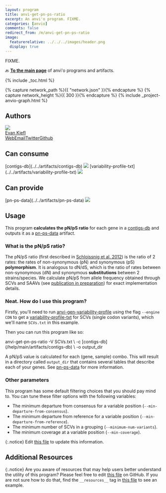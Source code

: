 ```yaml
---
layout: program
title: anvi-get-pn-ps-ratio
excerpt: An anvi'o program. FIXME.
categories: [anvio]
comments: false
redirect_from: /m/anvi-get-pn-ps-ratio
image:
  featurerelative: ../../../images/header.png
  display: true
---
```


FIXME.

🔙 **[To the main page](../../)** of anvi'o programs and artifacts.


{% include _toc.html %}
<div id="svg" class="subnetwork"></div>
{% capture network_path %}{{ "network.json" }}{% endcapture %}
{% capture network_height %}{{ 300 }}{% endcapture %}
{% include _project-anvio-graph.html %}


## Authors

<div class="anvio-person"><div class="anvio-person-info"><div class="anvio-person-photo"><img class="anvio-person-photo-img" src="../../images/authors/ekiefl.jpg" /></div><div class="anvio-person-info-box"><a href="/people/ekiefl" target="_blank"><span class="anvio-person-name">Evan Kiefl</span></a><div class="anvio-person-social-box"><a href="http://ekiefl.github.io" class="person-social" target="_blank"><i class="fa fa-fw fa-home"></i>Web</a><a href="mailto:kiefl.evan@gmail.com" class="person-social" target="_blank"><i class="fa fa-fw fa-envelope-square"></i>Email</a><a href="http://twitter.com/evankiefl" class="person-social" target="_blank"><i class="fa fa-fw fa-twitter-square"></i>Twitter</a><a href="http://github.com/ekiefl" class="person-social" target="_blank"><i class="fa fa-fw fa-github"></i>Github</a></div></div></div></div>



## Can consume


<p style="text-align: left" markdown="1"><span class="artifact-r">[contigs-db](../../artifacts/contigs-db) <img src="../../images/icons/DB.png" class="artifact-icon-mini" /></span> <span class="artifact-r">[variability-profile-txt](../../artifacts/variability-profile-txt) <img src="../../images/icons/TXT.png" class="artifact-icon-mini" /></span></p>


## Can provide


<p style="text-align: left" markdown="1"><span class="artifact-p">[pn-ps-data](../../artifacts/pn-ps-data) <img src="../../images/icons/CONCEPT.png" class="artifact-icon-mini" /></span></p>


## Usage


This program **calculates the pN/pS ratio** for each gene in a <span class="artifact-n">[contigs-db](/help/main/artifacts/contigs-db)</span> and outputs it as a <span class="artifact-n">[pn-ps-data](/help/main/artifacts/pn-ps-data)</span> artifact.

### What is the pN/pS ratio?

The pN/pS ratio (first described in [Schloissnig et al. 2012](https://doi.org/10.1038/nature11711))
is the ratio of 2 rates: the rates of non-synonymous (pN) and synonymous (pS) **polymorphism**. It is analogous to
dN/dS, which is the ratio of rates between non-synonymous (dN) and synonymous **substitutions** between 2
strains/species. We calculate pN/pS from allele frequency obtained through SCVs and SAAVs (see
[publication in preparation](FIXME)) for exact implementation details.

### Neat. How do I use this program?

Firstly, you'll need to run <span class="artifact-p">[anvi-gen-variability-profile](/help/main/programs/anvi-gen-variability-profile)</span> using the flag `--engine CDN` to get a <span class="artifact-n">[variability-profile-txt](/help/main/artifacts/variability-profile-txt)</span> for SCVs (single codon variants), which we'll name `SCVs.txt` in this example.

Then you can run this program like so:

<div class="codeblock" markdown="1">
anvi&#45;get&#45;pn&#45;ps&#45;ratio &#45;V SCVs.txt \
                     &#45;c <span class="artifact&#45;n">[contigs&#45;db](/help/main/artifacts/contigs&#45;db)</span> \
                     &#45;o output_dir
</div>

A pN/pS value is calculated for each (gene, sample) combo. This will result in a directory called `output_dir` that contains several tables that describe each of your genes. See <span class="artifact-n">[pn-ps-data](/help/main/artifacts/pn-ps-data)</span> for more information.

### Other parameters

This program has some default filtering choices that you should pay mind to. You can tune these filter options with the following variables:

- The minimum departure from consensus for a variable position (`--min-departure-from-consensus`).
- The minimum departure from reference for a variable position (`--min-departure-from-reference`).
- The minimum number of SCVs in a grouping (`--minimum-num-variants`).
- The minimum coverage at a variable position (`--min-coverage`).


{:.notice}
Edit [this file](https://github.com/merenlab/anvio/tree/master/anvio/docs/programs/anvi-get-pn-ps-ratio.md) to update this information.


## Additional Resources



{:.notice}
Are you aware of resources that may help users better understand the utility of this program? Please feel free to edit [this file](https://github.com/merenlab/anvio/tree/master/bin/anvi-get-pn-ps-ratio) on GitHub. If you are not sure how to do that, find the `__resources__` tag in [this file](https://github.com/merenlab/anvio/blob/master/bin/anvi-interactive) to see an example.
